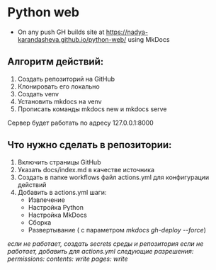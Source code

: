 # Python web

* On any push GH builds site at https://nadya-karandasheva.github.io/python-web/ using MkDocs

## Алгоритм действий:
1. Создать репозиторий на GitHub
2. Клонировать его локально
3. Создать venv
4. Установить mkdocs на venv
5. Прописать команды mkdocs new и mkdocs serve

Сервер будет работать по адресу 127.0.0.1:8000

## Что нужно сделать в репозитории:
1. Включить страницы GitHub
2. Указать docs/index.md в качестве источника
3. Создать в папке workflows файл actions.yml для конфигурации действий
4. Добавить в actions.yml шаги:
    - Извлечение
    - Настройка Python
    - Настройка MkDocs
    - Сборка
    - Развертывание ( с параметром *mkdocs gh-deploy --force*)

*если не работает, создать secrets среды и репозитория
если не работает, добавить  для actions.yml следующие разрешения: permissions: contents: write pages: write*
